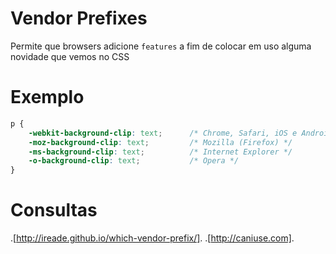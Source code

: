# Vendor Prefixes

Permite que browsers adicione `features`
a fim de colocar em uso alguma novidade que vemos no CSS

# Exemplo

```css
p {
    -webkit-background-clip: text;      /* Chrome, Safari, iOS e Android */
    -moz-background-clip: text;         /* Mozilla (Firefox) */
    -ms-background-clip: text;          /* Internet Explorer */
    -o-background-clip: text;           /* Opera */
}
```

# Consultas

.[http://ireade.github.io/which-vendor-prefix/].
.[http://caniuse.com].